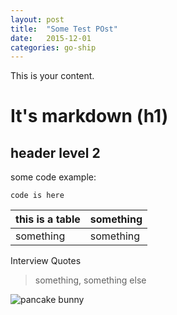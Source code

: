 ```yaml
---
layout: post
title:  "Some Test POst"
date:   2015-12-01
categories: go-ship
---
```

This is your content.

# It's markdown (h1)
## header level 2

some code example:

    code is here

| this is a table | something |
|-----------------|-----------|
| something       | something |

Interview Quotes

> something,
> something else

![pancake bunny](http://i.imgur.com/WjuS4XX.jpg)


